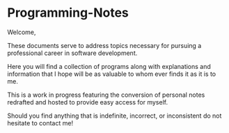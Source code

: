 # Programming-Notes

Welcome,

These documents serve to address topics necessary for pursuing a professional career in software development.

Here you will find a collection of programs along with explanations and information that I hope will be as valuable to whom ever finds it as it is to me.

This is a work in progress featuring the conversion of personal notes redrafted and hosted to provide easy access for myself.

Should you find anything that is indefinite, incorrect, or inconsistent do not hesitate to contact me!
